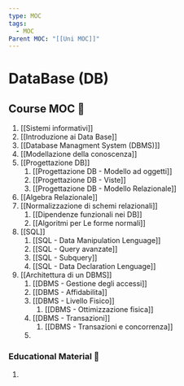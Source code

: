 ```yaml
---
type: MOC
tags:
  - MOC
Parent MOC: "[[Uni MOC]]"
---
```

# DataBase (DB)

## Course MOC  📒
1. [[Sistemi informativi]]
2. [[Introduzione ai Data Base]]
3. [[Database Managment System (DBMS)]]
4. [[Modellazione della conoscenza]]
5. [[Progettazione DB]]
	1. [[Progettazione DB - Modello ad oggetti]]
	2. [[Progettazione DB - Viste]]
	3. [[Progettazione DB - Modello Relazionale]]
6. [[Algebra Relazionale]]
7. [[Normalizzazione di schemi relazionali]]
	1. [[Dipendenze funzionali nei DB]]
	2. [[Algoritmi per Le forme normali]]
8. [[SQL]]
	1. [[SQL - Data Manipulation Lenguage]]
	2. [[SQL - Query avanzate]]
	3. [[SQL - Subquery]]
	4. [[SQL - Data Declaration Lenguage]]
9. [[Architettura di un DBMS]]
	1. [[DBMS - Gestione degli accessi]]
	2. [[DBMS - Affidabilita]]
	3. [[DBMS - Livello Fisico]]
		1. [[DBMS - Ottimizzazione fisica]]
	4. [[DBMS - Transazioni]]
		1. [[DBMS - Transazioni e concorrenza]]
	5. 



### Educational Material 🧱
1. 

